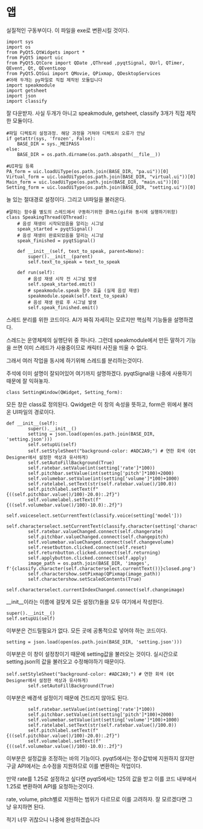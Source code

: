 앱
=====

실질적인 구동부이다. 이 파일을 exe로 변환시킬 것이다.

    import sys
    import os
    from PyQt5.QtWidgets import *
    from PyQt5 import uic
    from PyQt5.QtCore import QDate ,QThread ,pyqtSignal, QUrl, QTimer, QEvent, Qt, QEventLoop
    from PyQt5.QtGui import QMovie, QPixmap, QDesktopServices
    #아래 두개는 py파일로 직접 제작된 모듈입니다
    import speakmodule
    import getsheet
    import json
    import classify

잘 다운받자. 사실 두개가 아니고 speakmodule, getsheet, classify 3개가 직접 제작한 모듈이다.

    #파일 디렉토리 설정과정. 해당 과정을 거쳐야 디렉토리 오류가 안남
    if getattr(sys, 'frozen', False):
        BASE_DIR = sys._MEIPASS
    else:
        BASE_DIR = os.path.dirname(os.path.abspath(__file__))
    
    #UI파일 등록
    PA_form = uic.loadUiType(os.path.join(BASE_DIR, "pa.ui"))[0]
    Virtual_form = uic.loadUiType(os.path.join(BASE_DIR, "virtual.ui"))[0]
    Main_form = uic.loadUiType(os.path.join(BASE_DIR, "main.ui"))[0]
    Setting_form = uic.loadUiType(os.path.join(BASE_DIR, "setting.ui"))[0]

늘 있는 절대경로 설정이다. 그리고 UI파일을 불러온다.

    #말하는 함수를 별도의 스레드에서 구동하기위한 클래스(gif와 동시에 실행하기위함)
    class SpeakingThread(QThread):
        # 음성 재생이 시작되었음을 알리는 시그널
        speak_started = pyqtSignal()
        # 음성 재생이 완료되었음을 알리는 시그널
        speak_finished = pyqtSignal()
    
        def __init__(self, text_to_speak, parent=None):
            super().__init__(parent)
            self.text_to_speak = text_to_speak
    
        def run(self):
            # 음성 재생 시작 전 시그널 발생
            self.speak_started.emit()
            # speakmodule.speak 함수 호출 (실제 음성 재생)
            speakmodule.speak(self.text_to_speak)
            # 음성 재생 완료 후 시그널 발생
            self.speak_finished.emit()

스레드 분리를 위한 코드이다. AI가 짜줘 자세히는 모르지만 핵심적 기능들을 설명하겠다.

스레드는 운영체제의 실행단위 중 하나다. 그런데 speakmodule에서 만든 말하기 기능을 쓰면 이미 스레드가 사용중이므로 캐릭터 사진을 띄울 수 없다. 

그래서 여러 작업을 동시에 하기위해 스레드를 분리하는것이다.

주석에 이미 설명이 잘되어있어 여기까지 설명하겠다. pyqtSignal을 나중에 사용하기때문에 잘 익혀놓자.

    class SettingWindow(QWidget, Setting_form):

모든 창은 class로 정의된다. Qwidget은 이 창의 속성을 뜻하고, form은 위에서 불러온 UI파일의 경로이다. 

    def __init__(self):
            super().__init__()
            setting = json.load(open(os.path.join(BASE_DIR, 'setting.json')))
            self.setupUi(self)
            self.setStyleSheet("background-color: #ADC2A9;") # 연한 회색 (Qt Designer에서 설정한 색상과 유사하게)
            self.setAutoFillBackground(True)
            self.ratebar.setValue(int(setting['rate']*100))
            self.pitchbar.setValue(int(setting['pitch']*100)+2000)
            self.volumebar.setValue(int(setting['volume']*100)+1000)
            self.ratelabel.setText(str(self.ratebar.value()/100.0))
            self.pitchlabel.setText(f"{((self.pitchbar.value()/100)-20.0):.2f}")
            self.volumelabel.setText(f"{((self.volumebar.value()/100)-10.0):.2f}")
            self.voiceselect.setCurrentText(classify.voice(setting['model']))
            self.characterselect.setCurrentText(classify.character(setting['character']))
            self.ratebar.valueChanged.connect(self.changerate)
            self.pitchbar.valueChanged.connect(self.changepitch)
            self.volumebar.valueChanged.connect(self.changevolume)
            self.resetbutton.clicked.connect(self.reset)
            self.returnbutton.clicked.connect(self.returning)
            self.applybutton.clicked.connect(self.apply)
            image_path = os.path.join(BASE_DIR, 'images', f'{classify.character(self.characterselect.currentText())}closed.png')
            self.charactershow.setPixmap(QPixmap(image_path))
            self.charactershow.setScaledContents(True)
            self.characterselect.currentIndexChanged.connect(self.changeimage)


__init__이라는 이름에 걸맞게 모든 설정(?)들을 모두 여기에서 작성한다.

    super().__init__()
    self.setupUi(self)

이부분은 건드릴필요가 없다. 모든 곳에 공통적으로 넣어야 하는 코드이다.

    setting = json.load(open(os.path.join(BASE_DIR, 'setting.json')))

이부분은 이 창이 설정창이기 때문에 setting값을 불러오는 것이다. 실시간으로 setting.json의 값을 불러오고 수정해야하기 때문이다.

    self.setStyleSheet("background-color: #ADC2A9;") # 연한 회색 (Qt Designer에서 설정한 색상과 유사하게)
            self.setAutoFillBackground(True)

이부분은 배경색 설정이기 때문에 건드리지 않아도 된다. 

            self.ratebar.setValue(int(setting['rate']*100))
            self.pitchbar.setValue(int(setting['pitch']*100)+2000)
            self.volumebar.setValue(int(setting['volume']*100)+1000)
            self.ratelabel.setText(str(self.ratebar.value()/100.0))
            self.pitchlabel.setText(f"{((self.pitchbar.value()/100)-20.0):.2f}")
            self.volumelabel.setText(f"{((self.volumebar.value()/100)-10.0):.2f}")

이부분은 설정값을 조정하는 바의 기능이다. pyqt5에서는 정수값밖에 지원하지 않지만 구글 API에서는 소수점을 지원하므로 이를 변환하는 작업이다.

만약 rate를 1.25로 설정하고 싶다면 pyqt5에서는 125의 값을 받고 이를 코드 내부에서 1.25로 변환하여 API를 요청하는것이다.

rate, volume, pitch별로 지원하는 범위가 다르므로 이를 고려하자. 잘 모르겠다면 그냥 유지하면 된다.

적기 너무 귀찮으니 나중에 완성하겠습니다
